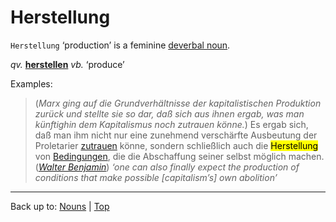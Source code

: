 # Herstellung

`Herstellung` ‘production’ is a feminine [deverbal noun](../../deverbalNouns.md).

*qv.* **[herstellen](../../../verbs/h/he/herstellen.md)** *vb.* ‘produce’

Examples:

> (*Marx ging auf die Grundverhältnisse der kapitalistischen Produktion zurück und stellte sie so dar, daß sich aus ihnen ergab, was man künftighin dem Kapitalismus noch zutrauen könne.*) Es ergab sich, daß man ihm nicht nur eine zunehmend verschärfte Ausbeutung der Proletarier [zutrauen](../../../verbs/z/zu/zutrauen.md) könne, sondern schließlich auch die <mark>Herstellung</mark> von [Bedingungen](../../b/be/Bedingungen.md), die die Abschaffung seiner selbst möglich machen. (*[Walter Benjamin](../../../texts/WalterBenjamin/DasKunstWerk.md)*) *‘one can also finally expect the production of conditions that make possible \[capitalism’s\] own abolition’*

----

Back up to: [Nouns](../../index.md) | [Top](../../../index.md)
